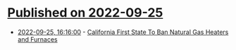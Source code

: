 # [Published on 2022-09-25](index.md)

* [2022-09-25, 16:16:00](https://news.slashdot.org/story/22/09/25/049255/california-first-state-to-ban-natural-gas-heaters-and-furnaces?utm_source=rss1.0mainlinkanon&utm_medium=feed) - [California First State To Ban Natural Gas Heaters and Furnaces](https://news.slashdot.org/story/22/09/25/049255/california-first-state-to-ban-natural-gas-heaters-and-furnaces?utm_source=rss1.0mainlinkanon&utm_medium=feed)
